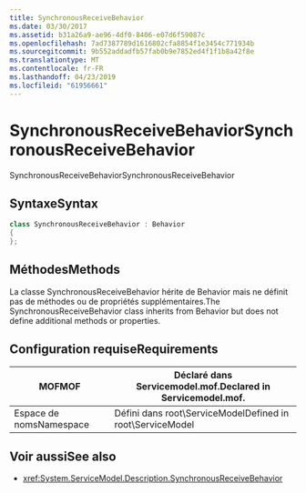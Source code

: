 ```yaml
---
title: SynchronousReceiveBehavior
ms.date: 03/30/2017
ms.assetid: b31a26a9-ae96-4df0-8406-e07d6f59087c
ms.openlocfilehash: 7ad7387789d1616802cfa8854f1e3454c771934b
ms.sourcegitcommit: 9b552addadfb57fab0b9e7852ed4f1f1b8a42f8e
ms.translationtype: MT
ms.contentlocale: fr-FR
ms.lasthandoff: 04/23/2019
ms.locfileid: "61956661"
---
```

# <a name="synchronousreceivebehavior"></a><span data-ttu-id="3c53d-102">SynchronousReceiveBehavior</span><span class="sxs-lookup"><span data-stu-id="3c53d-102">SynchronousReceiveBehavior</span></span>
<span data-ttu-id="3c53d-103">SynchronousReceiveBehavior</span><span class="sxs-lookup"><span data-stu-id="3c53d-103">SynchronousReceiveBehavior</span></span>  
  
## <a name="syntax"></a><span data-ttu-id="3c53d-104">Syntaxe</span><span class="sxs-lookup"><span data-stu-id="3c53d-104">Syntax</span></span>  
  
```csharp
class SynchronousReceiveBehavior : Behavior  
{  
};  
```  
  
## <a name="methods"></a><span data-ttu-id="3c53d-105">Méthodes</span><span class="sxs-lookup"><span data-stu-id="3c53d-105">Methods</span></span>  
 <span data-ttu-id="3c53d-106">La classe SynchronousReceiveBehavior hérite de Behavior mais ne définit pas de méthodes ou de propriétés supplémentaires.</span><span class="sxs-lookup"><span data-stu-id="3c53d-106">The SynchronousReceiveBehavior class inherits from Behavior but does not define additional methods or properties.</span></span>  
  
## <a name="requirements"></a><span data-ttu-id="3c53d-107">Configuration requise</span><span class="sxs-lookup"><span data-stu-id="3c53d-107">Requirements</span></span>  
  
|<span data-ttu-id="3c53d-108">MOF</span><span class="sxs-lookup"><span data-stu-id="3c53d-108">MOF</span></span>|<span data-ttu-id="3c53d-109">Déclaré dans Servicemodel.mof.</span><span class="sxs-lookup"><span data-stu-id="3c53d-109">Declared in Servicemodel.mof.</span></span>|  
|---------|-----------------------------------|  
|<span data-ttu-id="3c53d-110">Espace de noms</span><span class="sxs-lookup"><span data-stu-id="3c53d-110">Namespace</span></span>|<span data-ttu-id="3c53d-111">Défini dans root\ServiceModel</span><span class="sxs-lookup"><span data-stu-id="3c53d-111">Defined in root\ServiceModel</span></span>|  
  
## <a name="see-also"></a><span data-ttu-id="3c53d-112">Voir aussi</span><span class="sxs-lookup"><span data-stu-id="3c53d-112">See also</span></span>

- <xref:System.ServiceModel.Description.SynchronousReceiveBehavior>
